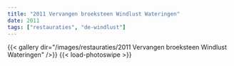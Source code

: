 ```yaml
---
title: "2011 Vervangen broeksteen Windlust Wateringen"
date: 2011
tags: ["restauraties", "de-windlust"]
---
```


{{< gallery dir="/images/restauraties/2011 Vervangen broeksteen Windlust Wateringen" />}}
{{< load-photoswipe >}}